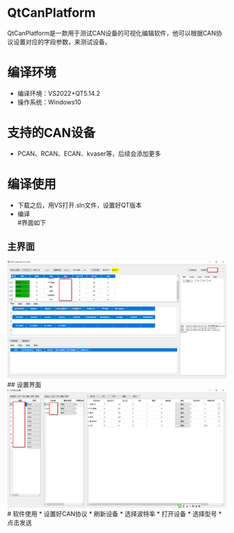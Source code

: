 #  QtCanPlatform
QtCanPlatform是一款用于测试CAN设备的可视化编辑软件，他可以根据CAN协议设置对应的字段参数，来测试设备。
# 编译环境 #
* 编译环境：VS2022+QT5.14.2 
* 操作系统：Windows10
# 支持的CAN设备  
* PCAN、RCAN、ECAN、kvaser等，后续会添加更多
# 编译使用  
* 下载之后，用VS打开.sln文件，设置好QT版本
* 编译  
#界面如下  
## 主界面  
<img src="pic/MainWindow.jpg">  
## 设置界面  
<img src="pic/setWindows.jpg">
# 软件使用  
* 设置好CAN协议  
* 刷新设备  
* 选择波特率  
* 打开设备  
* 选择型号  
* 点击发送  